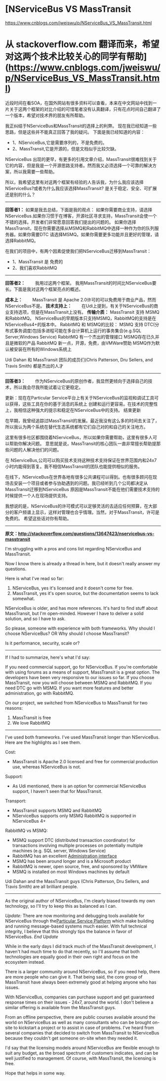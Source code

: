 #  [NServiceBus VS MassTransit

https://www.cnblogs.com/jweiswu/p/NServiceBus_VS_MassTransit.html



#  从 stackoverflow.com 翻译而来，希望对这两个技术比较关心的同学有帮助](https://www.cnblogs.com/jweiswu/p/NServiceBus_VS_MassTransit.html)              



近段时间在看SOA，在国外网站有很多资料可以查看，本来在中文网站中找到一片关于这两个框架的对比介绍的可惜笔者没有认真翻译，只有花点时间自己翻译了一个版本，希望对技术界的朋友有所帮助。

我正纠结于NServiceBus和MassTransit的选择上的利弊。
现在我已经知道一些思路，但是这些并不能真正回答了我的疑问。
下面是我已经知道的内容：

- 1、NServiceBus,它是需要序列的，不是免费的。
- 2、MassTransit,它是开源的，但是文档似乎比较欠缺。

NServiceBus 出现的更早，有更多的引用文章介绍，MassTransit很难找到关于它的内容，但是我是一个开源思路支持者。然而我又必须选择一个可靠的解决方案，所以我需要一些帮助。

所以，我希望这里有对这两个框架有经验的人告诉我，为什么我应该选择NServiceBus?或者为什么我应该选择MassTransit?
是关于稳定、安全、可扩展还是别的什么？

------


**回答者1：**
如果是我去总结，下面是我的观点：
如果你需要商业支持，请选择NServiceBus.如果你习惯于在博客，开源社区寻求支持，MassTransit会使一个不错的选择。开发者们非常愿意回答我们提出的问题的。
如果你选择MassTransit，现在你需要选择从MSMQ和RabbitMQ中选择一种作为你的队列服务器。如果你需要DTC 请选择MSMQ。如果你需要更多功能并且更好的管理，请选择RabbitMQ。

在我们的项目中，有两个因素促使我们把NServiceBus迁移到MassTransit：

-  1、MassTransit 是 免费的
-  2、我们喜欢RabbitMQ

------

 

**回答者2：**
 　　我用过这两个框架。 我用MassTransit的时间比NServiceBus要长。下面是我对这两个框架亮点的概述。

**成本上：**
　　MassTransit 是 Apache 2.0许可的可以免费用于商业产品，然而NServiceBus不是。
**技术支持上：**
　　在Udi上提到，有关于NServiceBus的商业支持选项，但是在MassTransit上没有。
**传输介质：**
MassTransit 支持 MSMQ和RabbitMQ。
NServiceBus的早期版本只支持MSMQ，RabbitMQ的支持是在NServiceBus4+的版本中。
RabbitMQ 和 MSMQ的比较：
MSMQ 支持 DTC(分布式事务调度)包括多进程可能在多台计算机上运行的事务集合(e.g.SQL Server,Windows Service)
RabbitMQ 有一个杰出的管理接口
MSMQ存在已久并且是微软的产品
RabbitMQ 新一点，开源，免费，由VMWare赞助
MSMQ作为默认被安装在所有的Windows系统上

Udi Dahan 和 MassTransit 团队的成员们(Chris Patterson, Dru Sellers, and Travis Smith) 都是杰出的人才

------

 

**回答者3：**
　　作为NServiceBus的原创作者，我显然更倾向于选择自己的技术，所以我会尽我所能试着让它更稳定。

更新：现在在Particular Service平台上有关于NServiceBus的监视和调试工具可以获得，这些工具在你的基于消息的系统上
创建和运行更容易。在技术的完整性上，我相信这种强大的提示和稳定在NServiceBus中的支持。
结束更新

在早期，我曾经追踪过MassTransit的发展。最近我没有这么多的时间去关注了，所以我认为两个系统在替代生态系统都有它们自己对的和自己的关注地方。

这里有很多社区都围绕着NServiceBus，所以如果你需要帮助，这里有很多人可以帮助你解决问题。
意思就是说，MassTransit的核心团队一直非常擅长帮助提那些问题的人解决他们的问题。

在 NServiceBus,公司可以购买技术支持这种技术支持保证在世界范围内和24x7小时内能得到答复。我不相信MassTransit的团队也能提供相似的服务。

在线下，NServiceBus在世界各地有很多公共课程可以得到。也有很多顾问在现场去安装一个项目或者参与协助遇到的问题。我已经听到几个公司都决定从MassTransit迁移到NServiceBus
原因是MassTransit不能在他们需要技术支持的时候提供一个人在现场提供支持。

我想说的是，NServiceBus的许可模式可以足够灵活的去适应任何预算，在大部分的客户频谱上显示，这样对管理也合乎情理。当然，对于MassTransit，许可是免费的。
希望这些话对你有帮助。

------

**原文：http://stackoverflow.com/questions/13647423/nservicebus-vs-masstransit**

I'm struggling with a pros and cons list regarding NServiceBus and MassTransit.

Now I know there is already a thread in here, but it doesn't really answer my questions.

Here is what I've read so far:

1. NServiceBus, yes it's licensed and it doesn't come for free.
2. MassTransit, yes it's open source, but the documentation seems to lack somewhat.

NServiceBus is older, and has more references. It's hard to find  stuff about MassTransit, but I'm open-minded. However I have to deliver a  solid solution, and so I have to ask.

So please, someone with experience with both frameworks. Why should I choose NServiceBus? OR Why should I choose MassTransit?

Is it performance, security, scale or?

------

If I had to summarize, here's what I'd say:

If you need commercial support, go for NServiceBus. If you're  comfortable with using forums as a means of support, MassTransit is a  great option. The developers have been very responsive to our issues so  far. If you choose MassTransit, now you will choose between MSMQ and  RabbitMQ. If you need DTC go with MSMQ. If you want more features and  better administration, go with RabbitMQ.

On our project, we switched from NServiceBus to MassTransit for two reasons:

1. MassTransit is free
2. We love RabbitMQ

------

I've used both frameworks. I've used MassTransit longer than NServiceBus. Here are the highlights as I see them.

Cost:

- MassTransit is Apache 2.0 licensed and free for commercial production use, whereas NServiceBus is not.

Support:

- As Udi mentioned, there is an option for commercial NServiceBus support, I haven't seen that for MassTransit.

Transport:

- MassTransit supports MSMQ and RabbitMQ
- NServiceBus supports only MSMQ RabbitMQ is supported in NServiceBus 4+

RabbitMQ vs MSMQ:

- MSMQ support DTC (distributed transaction coordinator) for  transactions involving multiple processes on potentially multiple  machines (e.g. SQL server, Windows Service)
- RabbitMQ has an excellent [Administration interface](http://www.rabbitmq.com/management.html)
- MSMQ has been around longer and is a Microsoft product
- RabbitMQ is newer, open source, free, and sponsored by VMWare
- MSMQ is installed on most Windows machines by default

Udi Dahan and the MassTransit guys (Chris Patterson, Dru Sellers, and Travis Smith) are all brilliant people.

------

As the original author of NServiceBus, I'm clearly biased towards my  own technology, so I'll try to keep this as balanced as I can.

*Update:* There are now monitoring and debugging tools available for NServiceBus through the[Particular Service Platform](http://www.particular.net/) which  make building and running message-based systems much easier. With full  technical integrity, I believe that this strongly tips the balance in  favor of NServiceBus. *End Update*

While in the early days I did track much of the MassTransit  development, I haven't had much time to do that recently, so I'll assume  that both technologies are equally good in their own right and focus on  the ecosystem instead.

There is a larger community around NServiceBus, so if you need help,  there are more people who can give it. That being said, the core group  of MassTransit have always been extremely good at helping anyone who has  issues.

With NServiceBus, companies can purchase support and get guaranteed  response times on their issues - 24x7, around the world. I don't believe  a similar offering is available from the MassTransit guys.

From an offline perspective, there are public courses available  around the world on NServiceBus as well as many consultants who can be  brought on-site to kickstart a project or to assist in case of problems.  I've heard from several companies that decided to switch from  MassTransit to NServiceBus because they couldn't get someone on-site  when they needed it.

I'd say that the licensing models around NServiceBus are flexible  enough to suit any budget, as the broad spectrum of customers indicates,  and can be well justified to management. Of course, with MassTransit,  the licensing is free.

Hope that helps in some way.